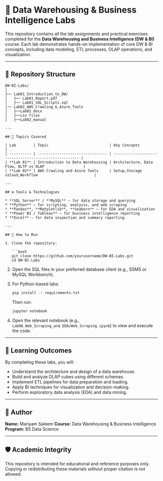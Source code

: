 

# 🧠 Data Warehousing & Business Intelligence Labs

This repository contains all the lab assignments and practical exercises completed for the **Data Warehousing and Business Intelligence (DW & BI)** course.
Each lab demonstrates hands-on implementation of core DW & BI concepts, including data modeling, ETL processes, OLAP operations, and visualization.

---

## 📂 Repository Structure

```
DW-BI-Labs/
│
├── Lab01_Introduction_to_DW/
│   ├── Lab01_Report.pdf
│   ├── Lab01_SQL_Scripts.sql
│── Lab02_AWS_Crawling_&_Azure_Tools
│   ├──Lab02.docx
│   ├──csv files
│   ├──Lab02_manual

---

## 🧩 Topics Covered

| Lab        | Topic                            | Key Concepts                                           |
| ---------- | -------------------------------- | ------------------------------------------------------ |
| **Lab 01** | Introduction to Data Warehousing | Architecture, Data Flow, OLTP vs OLAP                  |
| **Lab 02** | AWS Crawling and Azure Tools     | Setup,Storage coloud,Workflow                          |

---

## ⚙️ Tools & Technologies

* **SQL Server** / **MySQL** – for data storage and querying
* **Python** – for scripting, analysis, and web scraping
* **Pandas**, **Matplotlib**, **Seaborn** – for EDA and visualization
* **Power BI / Tableau** – for business intelligence reporting
* **Excel** – for data inspection and summary reporting

---

## 🚀 How to Run

1. Clone the repository:

   ```bash
   git clone https://github.com/yourusername/DW-BI-Labs.git
   cd DW-BI-Labs
   ```

2. Open the SQL files in your preferred database client (e.g., SSMS or MySQL Workbench).

3. For Python-based labs:

   ```bash
   pip install -r requirements.txt
   ```

   Then run:

   ```bash
   jupyter notebook
   ```

4. Open the relevant notebook (e.g., `Lab06_Web_Scraping_and_EDA/Web_Scraping.ipynb`) to view and execute the code.

---

## 🧠 Learning Outcomes

By completing these labs, you will:

* Understand the architecture and design of a data warehouse.
* Build and analyze OLAP cubes using different schemas.
* Implement ETL pipelines for data preparation and loading.
* Apply BI techniques for visualization and decision-making.
* Perform exploratory data analysis (EDA) and data mining.

---

## 📜 Author

**Name:** Mariyam Saleem
**Course:** Data Warehousing & Business Intelligence
**Program:** BS Data Science

---

## 🛡️ Academic Integrity

This repository is intended for educational and reference purposes only.
Copying or redistributing these materials without proper citation is not allowed.


